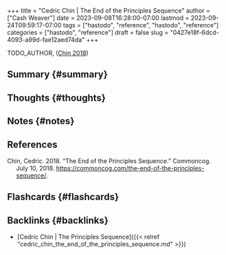 +++
title = "Cedric Chin | The End of the Principles Sequence"
author = ["Cash Weaver"]
date = 2023-09-08T16:28:00-07:00
lastmod = 2023-09-24T09:59:17-07:00
tags = ["hastodo", "reference", "hastodo", "reference"]
categories = ["hastodo", "reference"]
draft = false
slug = "0427e18f-6dcd-4093-a99d-fae12aed74da"
+++

TODO_AUTHOR, (<a href="#citeproc_bib_item_1">Chin 2018</a>)


## Summary {#summary}


## Thoughts {#thoughts}


## Notes {#notes}

## References

<style>.csl-entry{text-indent: -1.5em; margin-left: 1.5em;}</style><div class="csl-bib-body">
  <div class="csl-entry"><a id="citeproc_bib_item_1"></a>Chin, Cedric. 2018. “The End of the Principles Sequence.” Commoncog. July 10, 2018. <a href="https://commoncog.com/the-end-of-the-principles-sequence/">https://commoncog.com/the-end-of-the-principles-sequence/</a>.</div>
</div>


## Flashcards {#flashcards}


## Backlinks {#backlinks}

-   [Cedric Chin | The Principles Sequence]({{< relref "cedric_chin_the_end_of_the_principles_sequence.md" >}})
